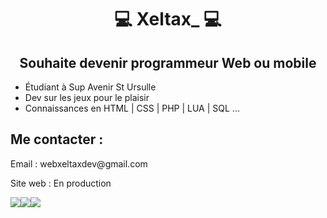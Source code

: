 <h1 align="center">💻 Xeltax_ 💻</h1>

<h2 align="center">Souhaite devenir programmeur Web ou mobile</h2>
<ul>
<li> Étudiant à Sup Avenir St Ursulle  
<li> Dev sur les jeux pour le plaisir  
<li> Connaissances en HTML | CSS | PHP | LUA | SQL ...  
</ul>

<h2>Me contacter :</h2>
<p>Email : webxeltaxdev@gmail.com</p>
<p>Site web : En production</p>
<a href="https://discord.gg/VqEm6UmSXt"><img src="https://img.icons8.com/fluency/48/000000/discord-new-logo.png"/></a><img src="https://img.icons8.com/color/16/000000/gmail--v1.png"/><img src="https://img.icons8.com/fluency/16/000000/web.png"/>